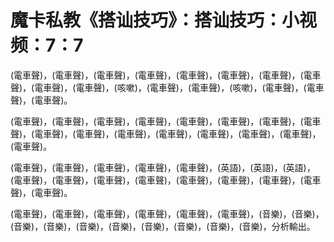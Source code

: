 # 魔卡私教《搭讪技巧》：搭讪技巧：小视频：7：7

(電車聲)，(電車聲)，(電車聲)，(電車聲)，(電車聲)，(電車聲)，(電車聲)，(電車聲)，(電車聲)，(電車聲)，(咳嗽)，(電車聲)，(電車聲)，(咳嗽)，(電車聲)，(電車聲)，(電車聲)。

(電車聲)，(電車聲)，(電車聲)，(電車聲)，(電車聲)，(電車聲)，(電車聲)，(電車聲)，(電車聲)，(電車聲)，(電車聲)，(電車聲)，(電車聲)，(電車聲)，(電車聲)，(電車聲)。

(電車聲)，(電車聲)，(電車聲)，(電車聲)，(電車聲)，(英語)，(英語)，(英語)，(電車聲)，(電車聲)，(電車聲)，(電車聲)，(電車聲)，(電車聲)，(電車聲)，(電車聲)，(電車聲)。

(電車聲)，(電車聲)，(電車聲)，(電車聲)，(電車聲)，(電車聲)，(音樂)，(音樂)，(音樂)，(音樂)，(音樂)，(音樂)，(音樂)，(音樂)，(音樂)，(音樂)，分析輸出。

